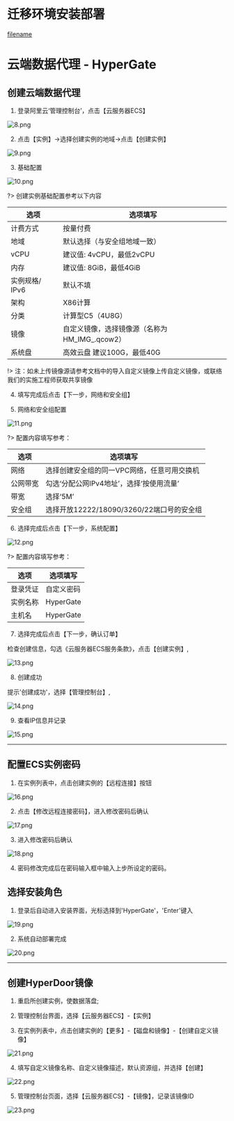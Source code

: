 
# 迁移环境安装部署
[filename](../vmdeploy.md ':include')

# 云端数据代理 - HyperGate

## 创建云端数据代理

1. 登录阿里云‘管理控制台’，点击【云服务器ECS】

![8.png](https://oneprocloud.oss-cn-beijing.aliyuncs.com/_images/standalone/aliyun/8.png ':size=80%')

2. 点击【实例】→选择创建实例的地域→点击【创建实例】

![9.png](https://oneprocloud.oss-cn-beijing.aliyuncs.com/_images/standalone/aliyun/9.png ':size=80%')

3. 基础配置

![10.png](https://oneprocloud.oss-cn-beijing.aliyuncs.com/_images/standalone/aliyun/10.png ':size=80%')

?> 创建实例基础配置参考以下内容

选项  | 选项填写
-----------------| -------------
计费方式   | 按量付费
地域 | 默认选择（与安全组地域一致）
vCPU | 建议值: 4vCPU，最低2vCPU
内存      | 建议值: 8GiB，最低4GiB
实例规格/ IPv6  | 默认不填
架构 | X86计算
分类  | 计算型C5（4U8G）
镜像 | 自定义镜像，选择镜像源（名称为HM_IMG_<date>.qcow2）
系统盘 | 高效云盘 建议100G，最低40G

!> 注：如未上传镜像源请参考文档中的导入自定义镜像上传自定义镜像，或联络我们的实施工程师获取共享镜像

4. 填写完成后点击【下一步，网络和安全组】

5. 网络和安全组配置

![11.png](https://oneprocloud.oss-cn-beijing.aliyuncs.com/_images/standalone/aliyun/11.png ':size=80%')

?> 配置内容填写参考：

选项  | 选项填写
-----------------| -------------
网络   | 选择创建安全组的同一VPC网络，任意可用交换机
公网带宽| 勾选‘分配公网IPv4地址’，选择‘按使用流量’
带宽 | 选择‘5M’
安全组    | 选择开放12222/18090/3260/22端口号的安全组

6. 选择完成后点击【下一步，系统配置】

![12.png](https://oneprocloud.oss-cn-beijing.aliyuncs.com/_images/standalone/aliyun/12.png" ':size=80%')

?> 配置内容填写参考：

选项  | 选项填写
-----------------| -------------
登录凭证| 自定义密码
实例名称| HyperGate
主机名 | HyperGate

7. 选择完成后点击【下一步，确认订单】

检查创建信息，勾选《云服务器ECS服务条款》，点击【创建实例】,

![13.png](https://oneprocloud.oss-cn-beijing.aliyuncs.com/_images/standalone/aliyun/13.png" ':size=80%')

8. 创建成功

提示'创建成功'，选择【管理控制台】,

![14.png](https://oneprocloud.oss-cn-beijing.aliyuncs.com/_images/standalone/aliyun/14.png" ':size=80%')

9. 查看IP信息并记录

![15.png](https://oneprocloud.oss-cn-beijing.aliyuncs.com/_images/standalone/aliyun/15.png" ':size=80%')

---

## 配置ECS实例密码

1. 在实例列表中，点击创建实例的【远程连接】按钮

![16.png](https://oneprocloud.oss-cn-beijing.aliyuncs.com/_images/standalone/aliyun/16.png" ':size=80%')

2. 点击【修改远程连接密码】，进入修改密码后确认

![17.png](https://oneprocloud.oss-cn-beijing.aliyuncs.com/_images/standalone/aliyun/17.png" ':size=80%')

3. 进入修改密码后确认

![18.png](https://oneprocloud.oss-cn-beijing.aliyuncs.com/_images/standalone/aliyun/18.png" ':size=80%')

4. 密码修改完成后在密码输入框中输入上步所设定的密码。

## 选择安装角色

1. 登录后自动进入安装界面，光标选择到'HyperGate'，'Enter'键入

![19.png](https://oneprocloud.oss-cn-beijing.aliyuncs.com/_images/standalone/aliyun/19.png" ':size=80%')

2. 系统自动部署完成

![20.png](https://oneprocloud.oss-cn-beijing.aliyuncs.com/_images/standalone/aliyun/20.png" ':size=80%')

---

## 创建HyperDoor镜像

1. 重启所创建实例，使数据落盘;

2. 管理控制台界面，选择【云服务器ECS】-【实例】

3. 在实例列表中，点击创建实例的【更多】-【磁盘和镜像】-【创建自定义镜像】

![21.png](https://oneprocloud.oss-cn-beijing.aliyuncs.com/_images/standalone/aliyun/21.png" ':size=80%')

4. 填写自定义镜像名称、自定义镜像描述，默认资源组，并选择【创建】

![22.png](https://oneprocloud.oss-cn-beijing.aliyuncs.com/_images/standalone/aliyun/22.png" ':size=80%')

5. 管理控制台页面，选择【云服务器ECS】-【镜像】，记录该镜像ID

![23.png](https://oneprocloud.oss-cn-beijing.aliyuncs.com/_images/standalone/aliyun/23.png" ':size=80%')

